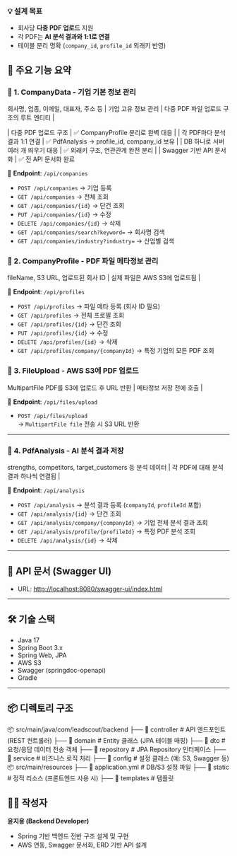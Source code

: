 
### 💡 설계 목표

- 회사당 **다중 PDF 업로드** 지원
- 각 PDF는 **AI 분석 결과와 1:1로 연결**
- 테이블 분리 명확 (`company_id`, `profile_id` 외래키 반영)


## 🚀 주요 기능 요약

### 📌 1. CompanyData - 기업 기본 정보 관리


회사명, 업종, 이메일, 대표자, 주소 등 | 기업 고유 정보 관리 |
다중 PDF 파일 업로드 구조의 루트 엔티티 |

| 다중 PDF 업로드 구조 | ✅ CompanyProfile 분리로 완벽 대응 |
| 각 PDF마다 분석 결과 1:1 연결 | ✅ PdfAnalysis → profile_id, company_id 보유 |
| DB 하나로 서버 여러 개 띄우기 대응 | ✅ 외래키 구조, 연관관계 완전 분리 |
| Swagger 기반 API 문서화 | ✅ 전 API 문서화 완료

📍 **Endpoint**: `/api/companies`

- `POST /api/companies` → 기업 등록
- `GET /api/companies` → 전체 조회
- `GET /api/companies/{id}` → 단건 조회
- `PUT /api/companies/{id}` → 수정
- `DELETE /api/companies/{id}` → 삭제
- `GET /api/companies/search?keyword=` → 회사명 검색
- `GET /api/companies/industry?industry=` → 산업별 검색


### 📌 2. CompanyProfile - PDF 파일 메타정보 관리


fileName, S3 URL, 업로드된 회사 ID | 실제 파일은 AWS S3에 업로드됨 |

📍 **Endpoint**: `/api/profiles`

- `POST /api/profiles` → 파일 메타 등록 (회사 ID 필요)
- `GET /api/profiles` → 전체 프로필 조회
- `GET /api/profiles/{id}` → 단건 조회
- `PUT /api/profiles/{id}` → 수정
- `DELETE /api/profiles/{id}` → 삭제
- `GET /api/profiles/company/{companyId}` → 특정 기업의 모든 PDF 조회


### 📌 3. FileUpload - AWS S3에  PDF 업로드


MultipartFile PDF를 S3에 업로드 후 URL 반환 | 메타정보 저장 전에 호출 |

📍 **Endpoint**: `/api/files/upload`

- `POST /api/files/upload`  
  → `MultipartFile file` 전송 시 S3 URL 반환

---

### 📌 4. PdfAnalysis - AI 분석 결과 저장


strengths, competitors, target_customers 등 분석 데이터 | 각 PDF에 대해 분석 결과 하나씩 연결됨 |

📍 **Endpoint**: `/api/analysis`

- `POST /api/analysis` → 분석 결과 등록 (`companyId`, `profileId` 포함)
- `GET /api/analysis/{id}` → 단건 조회
- `GET /api/analysis/company/{companyId}` → 기업 전체 분석 결과 조회
- `GET /api/analysis/profile/{profileId}` → 특정 PDF 분석 조회
- `DELETE /api/analysis/{id}` → 삭제

---

## 🧪 API 문서 (Swagger UI)

- URL: [http://localhost:8080/swagger-ui/index.html](http://localhost:8080/swagger-ui/index.html)

---

## 🛠 기술 스택

- Java 17
- Spring Boot 3.x
- Spring Web, JPA
- AWS S3
- Swagger (springdoc-openapi)
- Gradle

---

## 📦 디렉토리 구조
📦 src/main/java/com/leadscout/backend
├── 📁 controller       # API 엔드포인트 (REST 컨트롤러)
├── 📁 domain           # Entity 클래스 (JPA 테이블 매핑)
├── 📁 dto              # 요청/응답 데이터 전송 객체
├── 📁 repository       # JPA Repository 인터페이스
├── 📁 service          # 비즈니스 로직 처리
├── 📁 config           # 설정 클래스 (예: S3, Swagger 등)
📦 src/main/resources
├── 📄 application.yml  # DB/S3 설정 파일
├── 📁 static           # 정적 리소스 (프론트엔드 사용 시)
├── 📁 templates        # 템플릿


## 🙋‍♂️ 작성자

**윤지용 (Backend Developer)**
- Spring 기반 백엔드 전반 구조 설계 및 구현
- AWS 연동, Swagger 문서화, ERD 기반 API 설계

